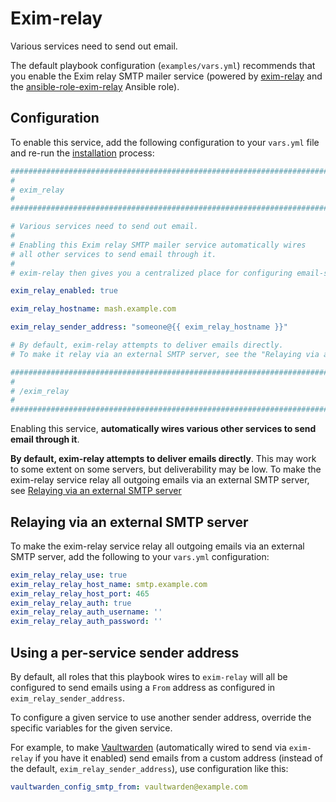 # Exim-relay

Various services need to send out email.

The default playbook configuration (`examples/vars.yml`) recommends that you enable the Exim relay SMTP mailer service (powered by [exim-relay](https://github.com/devture/exim-relay) and the [ansible-role-exim-relay](https://github.com/mother-of-all-self-hosting/ansible-role-exim-relay) Ansible role).

## Configuration

To enable this service, add the following configuration to your `vars.yml` file and re-run the [installation](../installing.md) process:

```yaml
########################################################################
#                                                                      #
# exim_relay                                                           #
#                                                                      #
########################################################################

# Various services need to send out email.
#
# Enabling this Exim relay SMTP mailer service automatically wires
# all other services to send email through it.
#
# exim-relay then gives you a centralized place for configuring email-sending.

exim_relay_enabled: true

exim_relay_hostname: mash.example.com

exim_relay_sender_address: "someone@{{ exim_relay_hostname }}"

# By default, exim-relay attempts to deliver emails directly.
# To make it relay via an external SMTP server, see the "Relaying via an external SMTP server" section below.

########################################################################
#                                                                      #
# /exim_relay                                                          #
#                                                                      #
########################################################################
```

Enabling this service, **automatically wires various other services to send email through it**.


**By default, exim-relay attempts to deliver emails directly**. This may work to some extent on some servers, but deliverability may be low.
To make the exim-relay service relay all outgoing emails via an external SMTP server, see [Relaying via an external SMTP server](#relaying-via-an-external-smtp-server)

## Relaying via an external SMTP server

To make the exim-relay service relay all outgoing emails via an external SMTP server, add the following to your `vars.yml` configuration:

```yml
exim_relay_relay_use: true
exim_relay_relay_host_name: smtp.example.com
exim_relay_relay_host_port: 465
exim_relay_relay_auth: true
exim_relay_relay_auth_username: ''
exim_relay_relay_auth_password: ''
```

## Using a per-service sender address

By default, all roles that this playbook wires to `exim-relay` will all be configured to send emails using a `From` address as configured in `exim_relay_sender_address`.

To configure a given service to use another sender address, override the specific variables for the given service.

For example, to make [Vaultwarden](vaultwarden.md) (automatically wired to send via `exim-relay` if you have it enabled) send emails from a custom address (instead of the default, `exim_relay_sender_address`), use configuration like this:
```yml
vaultwarden_config_smtp_from: vaultwarden@example.com
```
